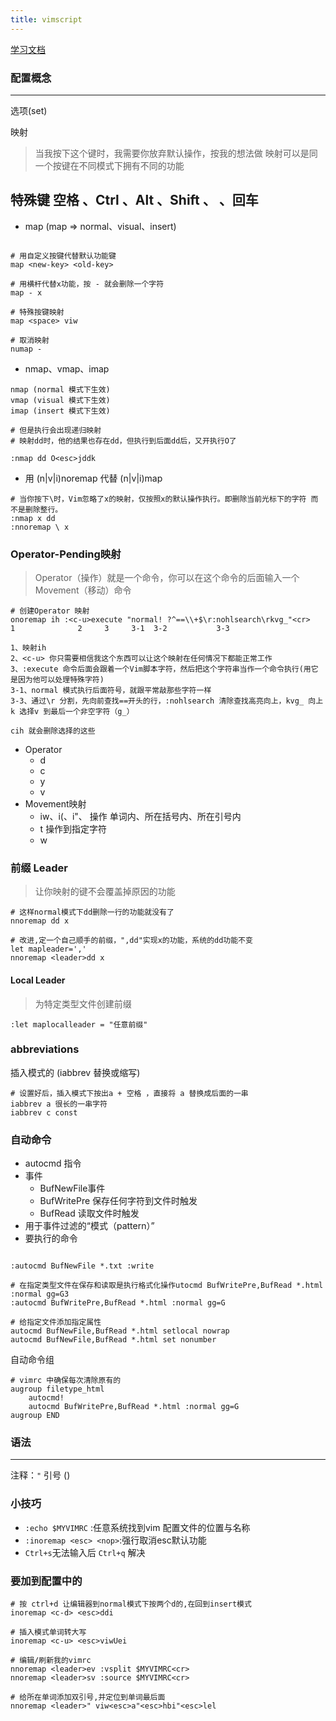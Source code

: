 ```yaml
---
title: vimscript
---
```


[学习文档](https://static.kancloud.cn/kancloud/learn-vimscript-the-hard-way/49333)

### 配置概念
---
选项(set)


映射
> 当我按下这个键时，我需要你放弃默认操作，按我的想法做
> 映射可以是同一个按键在不同模式下拥有不同的功能

特殊键
    空格 <space> 、Ctrl <c-key> 、Alt <a-key>、Shift <s-key>、 <ESC> 、回车 <cr>
---

-   map (map => normal、visual、insert)

```shell

# 用自定义按键代替默认功能键
map <new-key> <old-key>

# 用横杆代替x功能，按 - 就会删除一个字符
map - x

# 特殊按键映射
map <space> viw

# 取消映射
numap -  
```

-   nmap、vmap、imap

```shell
nmap (normal 模式下生效)
vmap (visual 模式下生效)
imap (insert 模式下生效)

# 但是执行会出现递归映射
# 映射dd时，他的结果也存在dd，但执行到后面dd后，又开执行O了

:nmap dd O<esc>jddk 

```
-   用 (n|v|i)noremap 代替 (n|v|i)map 


```shell
# 当你按下\时，Vim忽略了x的映射，仅按照x的默认操作执行。即删除当前光标下的字符 而不是删除整行。
:nmap x dd
:nnoremap \ x

```

### Operator-Pending映射

> Operator（操作）就是一个命令，你可以在这个命令的后面输入一个Movement（移动）命令

```shell
# 创建Operator 映射
onoremap ih :<c-u>execute "normal! ?^==\\+$\r:nohlsearch\rkvg_"<cr>
1              2     3     3-1  3-2           3-3 

1、映射ih
2、<c-u> 你只需要相信我这个东西可以让这个映射在任何情况下都能正常工作
3、:execute 命令后面会跟着一个Vim脚本字符，然后把这个字符串当作一个命令执行(用它是因为他可以处理特殊字符)
3-1、normal 模式执行后面符号，就跟平常敲那些字符一样
3-3、通过\r 分割，先向前查找==开头的行，:nohlsearch 清除查找高亮向上，kvg_ 向上k 选择v 到最后一个非空字符（g_）

cih 就会删除选择的这些
```

-   Operator
    -   d
    -   c
    -   y
    -   v
-   Movement映射
    -   iw、i(、i"、  操作 单词内、所在括号内、所在引号内
    -   t<chart> 操作到指定字符
    -   <number>w

### 前缀 Leader
> 让你映射的键不会覆盖掉原因的功能

```shell
# 这样normal模式下dd删除一行的功能就没有了
nnoremap dd x

# 改进,定一个自己顺手的前缀，",dd"实现x的功能，系统的dd功能不变
let mapleader=','
nnoremap <leader>dd x
```

#### Local Leader

> 为特定类型文件创建前缀

```shell
:let maplocalleader = "任意前缀"
```

### abbreviations

插入模式的 (iabbrev 替换或缩写)

```shell
# 设置好后，插入模式下按出a + 空格 ，直接将 a 替换成后面的一串
iabbrev a 很长的一串字符
iabbrev c const
```
### 自动命令

-   autocmd 指令
-   事件
    -   BufNewFile事件
    -   BufWritePre 保存任何字符到文件时触发
    -   BufRead 读取文件时触发
-   用于事件过滤的“模式（pattern）”
-   要执行的命令

```shell

:autocmd BufNewFile *.txt :write

# 在指定类型文件在保存和读取是执行格式化操作utocmd BufWritePre,BufRead *.html :normal gg=G3
:autocmd BufWritePre,BufRead *.html :normal gg=G

# 给指定文件添加指定属性
autocmd BufNewFile,BufRead *.html setlocal nowrap
autocmd BufNewFile,BufRead *.html set nonumber

```

自动命令组

```shell
# vimrc 中确保每次清除原有的
augroup filetype_html
    autocmd!
    autocmd BufWritePre,BufRead *.html :normal gg=G
augroup END
```

### 语法
---
注释：`"` 引号 ()
    

### 小技巧

-   `:echo $MYVIMRC` :任意系统找到vim 配置文件的位置与名称
-   `:inoremap <esc> <nop>`:强行取消esc默认功能
-   `Ctrl+s`无法输入后 `Ctrl+q` 解决

### 要加到配置中的
```shell
# 按 ctrl+d 让编辑器到normal模式下按两个d的,在回到insert模式
inoremap <c-d> <esc>ddi

# 插入模式单词转大写
inoremap <c-u> <esc>viwUei

# 编辑/刷新我的vimrc
nnoremap <leader>ev :vsplit $MYVIMRC<cr>
nnoremap <leader>sv :source $MYVIMRC<cr>

# 给所在单词添加双引号,并定位到单词最后面
nnoremap <leader>" viw<esc>a"<esc>hbi"<esc>lel

```
